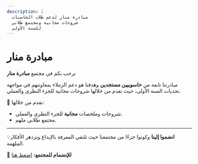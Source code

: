 ```yaml
---
description: |
  مبادرة منار لدعم طلاب الحاسبات
  شروحات مجانية ومجتمع طلابي
  للسنة الأولى
---
```


# مبادرة منار

نرحب بكم في مجتمع **مبادرة منار**

مبادرتنا نابعة من **حاسوبيين مستجدين** وهدفنا هو دعم الزملاء بمعاونتهم في مواجهة تحديات السنة الأولى، حيث نقدم من خلالها شروحات مجانية للجزء النظري والعملي.

📌 نقدم من خلالها:

- شروحات وملخصات **مجانية** للجزء النظري والعملي.
- مجتمع طلابي ملهم.

---

💡**انضموا إلينا** وكونوا جزءًا من مجتمعنا حيث تلتقي المعرفة بالإبداع وتزدهر الأفكار الملهَمة.

🔗 **للإنضمام للمجتمع:** [اضغط هنا](#)
